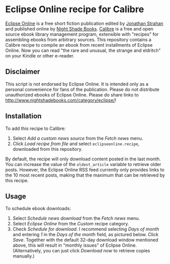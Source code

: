 Eclipse Online recipe for Calibre
=================================

[Eclipse Online](http://www.nightshadebooks.com/category/eclipse/) is a free short fiction publication edited by [Jonathan Strahan](http://www.jonathanstrahan.com.au) and published online by [Night Shade Books](http://www.nightshadebooks.com/). [Calibre](http://www.calibre-ebook.com/) is a free and open source ebook library management program, extensible with "recipes" for assembling ebooks from arbitrary sources. This repository contains a Calibre recipe to compile an ebook from recent installments of Eclipse Online. Now you can read "the rare and unusual, the strange and eldritch" on your Kindle or other e-reader.

Disclaimer
----------

This script is not endorsed by Eclipse Online. It is intended only as a personal convenience for fans of the publication. Please do not distribute unauthorized ebooks of Eclipse Online. Please do share links to <http://www.nightshadebooks.com/category/eclipse/>!

Installation
------------

To add this recipe to Calibre:

1. Select *Add a custom news source* from the *Fetch news* menu.
2. Click *Load recipe from file* and select `eclipseonline.recipe`, downloaded from this repository.

By default, the recipe will only download content posted in the last month. You can increase the value of the `oldest_article` variable to retrieve older posts. However, the Eclipse Online RSS feed currently only provides links to the 10 most recent posts, making that the maximum that can be retrieved by this recipe.

Usage
-----

To schedule ebook downloads:

1. Select *Schedule news download* from the *Fetch news* menu.
2. Select *Eclipse Online* from the *Custom* recipe category.
3. Check *Schedule for download*. I recommend selecting *Days of month* and entering *1* in the *Days of the month* field, as pictured below. Click *Save*. Together with the default 32-day download window mentioned above, this will result in "monthly issues" of Eclipse Online. (Alternatively, you can just click *Download now* to retrieve copies manually.)

